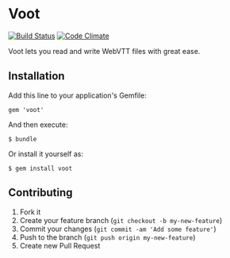 # Voot

[![Build Status](https://travis-ci.org/minifast/voot.png)](https://travis-ci.org/minifast/voot) [![Code Climate](https://codeclimate.com/github/minifast/voot.png)](https://codeclimate.com/github/minifast/voot)

Voot lets you read and write WebVTT files with great ease.

## Installation

Add this line to your application's Gemfile:

    gem 'voot'

And then execute:

    $ bundle

Or install it yourself as:

    $ gem install voot

## Contributing

1. Fork it
2. Create your feature branch (`git checkout -b my-new-feature`)
3. Commit your changes (`git commit -am 'Add some feature'`)
4. Push to the branch (`git push origin my-new-feature`)
5. Create new Pull Request
